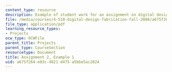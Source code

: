 ```yaml
---
content_type: resource
description: Example of student work for an assignment on digital design and fabrication.
file: /media/courses/4-510-digital-design-fabrication-fall-2008/a675f264e03c4021d475a5bbe5ac2824_assn2_example1.pdf
file_type: application/pdf
learning_resource_types:
- Projects
ocw_type: OCWFile
parent_title: Projects
parent_type: CourseSection
resourcetype: Document
title: Assignment 2, Example 1
uid: a675f264-e03c-4021-d475-a5bbe5ac2824
---
```

